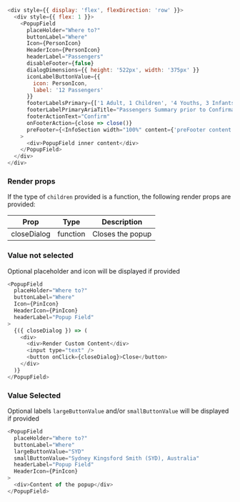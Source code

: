```js
<div style={{ display: 'flex', flexDirection: 'row' }}>
  <div style={{ flex: 1 }}>
    <PopupField
      placeHolder="Where to?"
      buttonLabel="Where"
      Icon={PersonIcon}
      HeaderIcon={PersonIcon}
      headerLabel="Passengers"
      disableFooter={false}
      dialogDimensions={{ height: '522px', width: '375px' }}
      iconLabelButtonValue={{
        icon: PersonIcon,
        label: '12 Passengers'
      }}
      footerLabelsPrimary={['1 Adult, 1 Children', '4 Youths, 3 Infants']}
      footerLabelPrimaryAriaTitle="Passengers Summary prior to Confirmation"
      footerActionText="Confirm"
      onFooterAction={close => close()}
      preFooter={<InfoSection width="100%" content={'preFooter content'} />}
    >
      <div>PopupField inner content</div>
    </PopupField>
  </div>
</div>
```

### Render props

If the type of `children` provided is a function, the following render props are provided:

| Prop        | Type     | Description      |
| ----------- | -------- | ---------------- |
| closeDialog | function | Closes the popup |

### Value not selected

Optional placeholder and icon will be displayed if provided

```js
<PopupField
  placeHolder="Where to?"
  buttonLabel="Where"
  Icon={PinIcon}
  HeaderIcon={PinIcon}
  headerLabel="Popup Field"
>
  {({ closeDialog }) => (
    <div>
      <div>Render Custom Content</div>
      <input type="text" />
      <button onClick={closeDialog}>Close</button>
    </div>
  )}
</PopupField>
```

### Value Selected

Optional labels `largeButtonValue` and/or `smallButtonValue` will be displayed if provided

```js
<PopupField
  placeHolder="Where to?"
  buttonLabel="Where"
  largeButtonValue="SYD"
  smallButtonValue="Sydney Kingsford Smith (SYD), Australia"
  headerLabel="Popup Field"
  HeaderIcon={PinIcon}
>
  <div>Content of the popup</div>
</PopupField>
```
